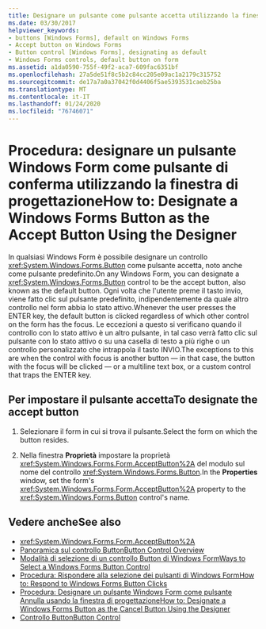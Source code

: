 ```yaml
---
title: Designare un pulsante come pulsante accetta utilizzando la finestra di progettazione
ms.date: 03/30/2017
helpviewer_keywords:
- buttons [Windows Forms], default on Windows Forms
- Accept button on Windows Forms
- Button control [Windows Forms], designating as default
- Windows Forms controls, default button on form
ms.assetid: a1da0590-755f-49f2-aca7-609fac6351bf
ms.openlocfilehash: 27a5de51f8c5b2c84cc205e09ac1a2179c315752
ms.sourcegitcommit: de17a7a0a37042f0d4406f5ae5393531caeb25ba
ms.translationtype: MT
ms.contentlocale: it-IT
ms.lasthandoff: 01/24/2020
ms.locfileid: "76746071"
---
```

# <a name="how-to-designate-a-windows-forms-button-as-the-accept-button-using-the-designer"></a><span data-ttu-id="c43d0-102">Procedura: designare un pulsante Windows Form come pulsante di conferma utilizzando la finestra di progettazione</span><span class="sxs-lookup"><span data-stu-id="c43d0-102">How to: Designate a Windows Forms Button as the Accept Button Using the Designer</span></span>
<span data-ttu-id="c43d0-103">In qualsiasi Windows Form è possibile designare un controllo <xref:System.Windows.Forms.Button> come pulsante accetta, noto anche come pulsante predefinito.</span><span class="sxs-lookup"><span data-stu-id="c43d0-103">On any Windows Form, you can designate a <xref:System.Windows.Forms.Button> control to be the accept button, also known as the default button.</span></span> <span data-ttu-id="c43d0-104">Ogni volta che l'utente preme il tasto invio, viene fatto clic sul pulsante predefinito, indipendentemente da quale altro controllo nel form abbia lo stato attivo.</span><span class="sxs-lookup"><span data-stu-id="c43d0-104">Whenever the user presses the ENTER key, the default button is clicked regardless of which other control on the form has the focus.</span></span> <span data-ttu-id="c43d0-105">Le eccezioni a questo si verificano quando il controllo con lo stato attivo è un altro pulsante, in tal caso verrà fatto clic sul pulsante con lo stato attivo o su una casella di testo a più righe o un controllo personalizzato che intrappola il tasto INVIO.</span><span class="sxs-lookup"><span data-stu-id="c43d0-105">The exceptions to this are when the control with focus is another button — in that case, the button with the focus will be clicked — or a multiline text box, or a custom control that traps the ENTER key.</span></span>

## <a name="to-designate-the-accept-button"></a><span data-ttu-id="c43d0-106">Per impostare il pulsante accetta</span><span class="sxs-lookup"><span data-stu-id="c43d0-106">To designate the accept button</span></span>

1. <span data-ttu-id="c43d0-107">Selezionare il form in cui si trova il pulsante.</span><span class="sxs-lookup"><span data-stu-id="c43d0-107">Select the form on which the button resides.</span></span>

2. <span data-ttu-id="c43d0-108">Nella finestra **Proprietà** impostare la proprietà <xref:System.Windows.Forms.Form.AcceptButton%2A> del modulo sul nome del controllo <xref:System.Windows.Forms.Button>.</span><span class="sxs-lookup"><span data-stu-id="c43d0-108">In the **Properties** window, set the form's <xref:System.Windows.Forms.Form.AcceptButton%2A> property to the <xref:System.Windows.Forms.Button> control's name.</span></span>

## <a name="see-also"></a><span data-ttu-id="c43d0-109">Vedere anche</span><span class="sxs-lookup"><span data-stu-id="c43d0-109">See also</span></span>

- <xref:System.Windows.Forms.Form.AcceptButton%2A>
- [<span data-ttu-id="c43d0-110">Panoramica sul controllo Button</span><span class="sxs-lookup"><span data-stu-id="c43d0-110">Button Control Overview</span></span>](button-control-overview-windows-forms.md)
- [<span data-ttu-id="c43d0-111">Modalità di selezione di un controllo Button di Windows Form</span><span class="sxs-lookup"><span data-stu-id="c43d0-111">Ways to Select a Windows Forms Button Control</span></span>](ways-to-select-a-windows-forms-button-control.md)
- [<span data-ttu-id="c43d0-112">Procedura: Rispondere alla selezione dei pulsanti di Windows Form</span><span class="sxs-lookup"><span data-stu-id="c43d0-112">How to: Respond to Windows Forms Button Clicks</span></span>](how-to-respond-to-windows-forms-button-clicks.md)
- [<span data-ttu-id="c43d0-113">Procedura: Designare un pulsante Windows Form come pulsante Annulla usando la finestra di progettazione</span><span class="sxs-lookup"><span data-stu-id="c43d0-113">How to: Designate a Windows Forms Button as the Cancel Button Using the Designer</span></span>](designate-a-wf-button-as-the-cancel-button-using-the-designer.md)
- [<span data-ttu-id="c43d0-114">Controllo Button</span><span class="sxs-lookup"><span data-stu-id="c43d0-114">Button Control</span></span>](button-control-windows-forms.md)
